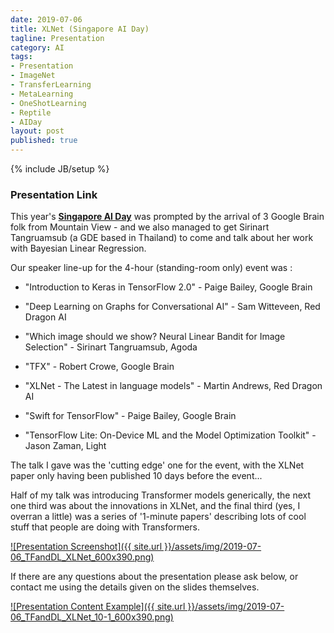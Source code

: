```yaml
---
date: 2019-07-06
title: XLNet (Singapore AI Day)
tagline: Presentation
category: AI
tags:
- Presentation
- ImageNet
- TransferLearning
- MetaLearning
- OneShotLearning
- Reptile
- AIDay
layout: post
published: true
---
```

{% include JB/setup %}



### Presentation Link

This year's <strong><a href="https://www.meetup.com/TensorFlow-and-Deep-Learning-Singapore/events/262501989/" target="_blank">Singapore AI Day</a></strong> 
was prompted by the arrival of 3 Google Brain folk from Mountain View - and we also managed to get Sirinart Tangruamsub 
(a GDE based in Thailand) to come and talk about her work with Bayesian Linear Regression.

Our speaker line-up for the 4-hour (standing-room only) event was : 

*  "Introduction to Keras in TensorFlow 2.0" - Paige Bailey, Google Brain

*  "Deep Learning on Graphs for Conversational AI" - Sam Witteveen, Red Dragon AI

*  "Which image should we show? Neural Linear Bandit for Image Selection" - Sirinart Tangruamsub, Agoda

*  "TFX" - Robert Crowe, Google Brain

*  "XLNet - The Latest in language models" - Martin Andrews, Red Dragon AI

*  "Swift for TensorFlow" - Paige Bailey, Google Brain

*  "TensorFlow Lite: On-Device ML and the Model Optimization Toolkit" - Jason Zaman, Light


The talk I gave was the 'cutting edge' one for the event, with the XLNet paper only having been published 10 days before the event...

Half of my talk was introducing Transformer models generically,  the next one third was about 
the innovations in XLNet, and the final third (yes, I overran a little)
was a series of '1-minute papers' describing lots of cool stuff that people are doing with Transformers.


<a href="http://redcatlabs.com/2019-07-06_TFandDL_XLNet/" target="_blank">
![Presentation Screenshot]({{ site.url }}/assets/img/2019-07-06_TFandDL_XLNet_600x390.png)
</a>

If there are any questions about the presentation please ask below, 
or contact me using the details given on the slides themselves.

<a href="http://redcatlabs.com/2019-07-06_TFandDL_XLNet/#/10/1" target="_blank">
![Presentation Content Example]({{ site.url }}/assets/img/2019-07-06_TFandDL_XLNet_10-1_600x390.png)
</a>

